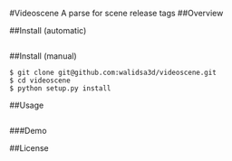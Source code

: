 #Videoscene
A parse for scene release tags
##Overview

##Install (automatic)
```
```
##Install (manual)
```
$ git clone git@github.com:walidsa3d/videoscene.git
$ cd videoscene
$ python setup.py install
```
##Usage
```

```
###Demo


##License